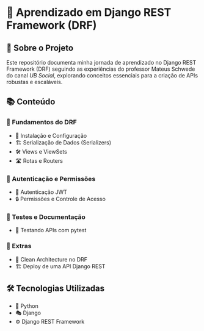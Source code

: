 # 📌 Aprendizado em Django REST Framework (DRF)

## 🚀 Sobre o Projeto
Este repositório documenta minha jornada de aprendizado no Django REST Framework (DRF) seguindo as experiências do professor Mateus Schwede do canal *UB Social*, explorando conceitos essenciais para a criação de APIs robustas e escaláveis.

## 📚 Conteúdo

### 🔹 Fundamentos do DRF
- 📌 Instalação e Configuração
- 🏗️ Serialização de Dados (Serializers)
- 🛠️ Views e ViewSets
- 🛣️ Rotas e Routers

### 🔹 Autenticação e Permissões
- 🔑 Autenticação JWT
- 🔒 Permissões e Controle de Acesso

### 🔹 Testes e Documentação
- 🧪 Testando APIs com pytest

### 🔹 Extras
- 🎯 Clean Architecture no DRF
- 🏗️ Deploy de uma API Django REST

## 🛠 Tecnologias Utilizadas
- 🐍 Python
- 🎭 Django
- ⚙️ Django REST Framework
